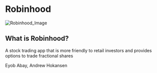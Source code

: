 # Robinhood
![Robinhood_Image](https://9to5mac.com/wp-content/uploads/sites/6/2021/01/Robinhood-app-controversy.jpg?quality=82&strip=all)
## What is Robinhood?
A stock trading app that is more friendly to retail investors and provides options to trade fractional shares

Eyob Abay, Andrew Hokansen

